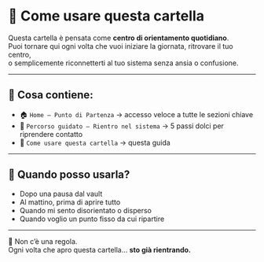 # 📘 Come usare questa cartella

Questa cartella è pensata come **centro di orientamento quotidiano**.  
Puoi tornare qui ogni volta che vuoi iniziare la giornata, ritrovare il tuo centro,  
o semplicemente riconnetterti al tuo sistema senza ansia o confusione.

---

## 📌 Cosa contiene:

- 🏠 `Home – Punto di Partenza` → accesso veloce a tutte le sezioni chiave
- 📅 `Percorso guidato – Rientro nel sistema` → 5 passi dolci per riprendere contatto
- 📘 `Come usare questa cartella` → questa guida

---

## 🔁 Quando posso usarla?

- Dopo una pausa dal vault
- Al mattino, prima di aprire tutto
- Quando mi sento disorientato o disperso
- Quando voglio un punto fisso da cui ripartire

---

🧭 Non c’è una regola.  
Ogni volta che apro questa cartella… **sto già rientrando.**

